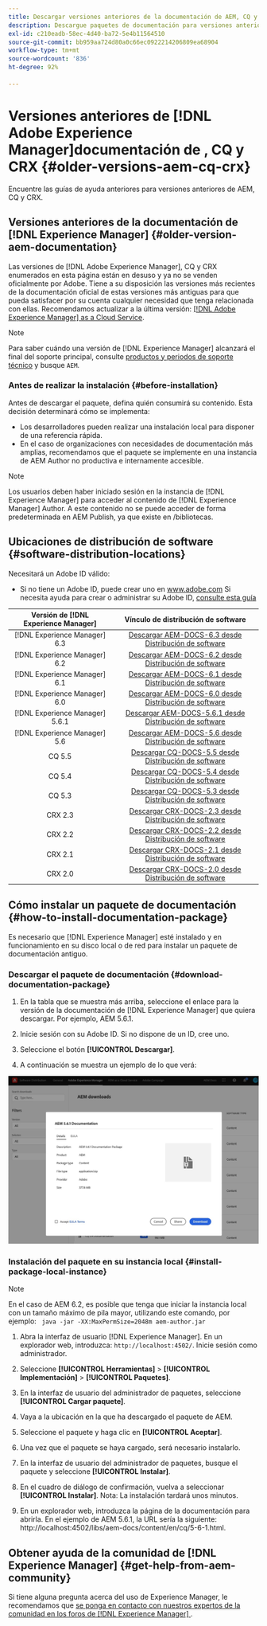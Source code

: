 ```yaml
---
title: Descargar versiones anteriores de la documentación de AEM, CQ y CRX
description: Descargue paquetes de documentación para versiones anteriores de Adobe Experience Manager, CQ y CRX.
exl-id: c210eadb-58ec-4d40-ba72-5e4b11564510
source-git-commit: bb959aa724d80a0c66ec0922214206809ea68904
workflow-type: tm+mt
source-wordcount: '836'
ht-degree: 92%

---
```


# Versiones anteriores de [!DNL Adobe Experience Manager]documentación de , CQ y CRX {#older-versions-aem-cq-crx}

Encuentre las guías de ayuda anteriores para versiones anteriores de AEM, CQ y CRX.

## Versiones anteriores de la documentación de [!DNL Experience Manager] {#older-version-aem-documentation}

Las versiones de [!DNL Adobe Experience Manager], CQ y CRX enumerados en esta página están en desuso y ya no se venden oficialmente por Adobe. Tiene a su disposición las versiones más recientes de la documentación oficial de estas versiones más antiguas para que pueda satisfacer por su cuenta cualquier necesidad que tenga relacionada con ellas. Recomendamos actualizar a la última versión: [[!DNL Adobe Experience Manager] as a Cloud Service](https://experienceleague.adobe.com/docs/experience-manager-cloud-service.html?lang=es).

>[!NOTE]
>
>Para saber cuándo una versión de [!DNL Experience Manager] alcanzará el final del soporte principal, consulte [productos y periodos de soporte técnico](https://helpx.adobe.com/es/support/programs/eol-matrix.html) y busque `AEM`.

### Antes de realizar la instalación {#before-installation}

Antes de descargar el paquete, defina quién consumirá su contenido. Esta decisión determinará cómo se implementa:

* Los desarrolladores pueden realizar una instalación local para disponer de una referencia rápida.
* En el caso de organizaciones con necesidades de documentación más amplias, recomendamos que el paquete se implemente en una instancia de AEM Author no productiva e internamente accesible.

>[!NOTE]
>
>Los usuarios deben haber iniciado sesión en la instancia de [!DNL Experience Manager] para acceder al contenido de [!DNL Experience Manager] Author. A este contenido no se puede acceder de forma predeterminada en AEM Publish, ya que existe en /bibliotecas.

## Ubicaciones de distribución de software {#software-distribution-locations}

Necesitará un Adobe ID válido:

* Si no tiene un Adobe ID, puede crear uno en www.adobe.com
Si necesita ayuda para crear o administrar su Adobe ID, [consulte esta guía](https://helpx.adobe.com/es/manage-account.html)

| Versión de [!DNL Experience Manager] | Vínculo de distribución de software |
|:-----------:|:--------------------------------------------------:|
| [!DNL Experience Manager] 6.3 | [Descargar AEM-DOCS-6.3 desde Distribución de software](https://experience.adobe.com/#/downloads/content/software-distribution/en/aem.html?package=/content/software-distribution/en/details.html/content/dam/aem/public/adobe/packages/aem-docs/aem-docs-6-3.zip) |
| [!DNL Experience Manager] 6.2 | [Descargar AEM-DOCS-6.2 desde Distribución de software](https://experience.adobe.com/#/downloads/content/software-distribution/en/aem.html?package=/content/software-distribution/en/details.html/content/dam/aem/public/adobe/packages/aem-docs/aem-docs-6-2.zip) |
| [!DNL Experience Manager] 6.1 | [Descargar AEM-DOCS-6.1 desde Distribución de software](https://experience.adobe.com/#/downloads/content/software-distribution/en/aem.html?package=/content/software-distribution/en/details.html/content/dam/aem/public/adobe/packages/aem-docs/aem-docs-6-1.zip) |
| [!DNL Experience Manager] 6.0 | [Descargar AEM-DOCS-6.0 desde Distribución de software](https://experience.adobe.com/#/downloads/content/software-distribution/en/aem.html?package=/content/software-distribution/en/details.html/content/dam/aem/public/adobe/packages/aem-docs/aem-docs-6-0.zip) |
| [!DNL Experience Manager] 5.6.1 | [Descargar AEM-DOCS-5.6.1 desde Distribución de software](https://experience.adobe.com/#/downloads/content/software-distribution/en/aem.html?package=/content/software-distribution/en/details.html/content/dam/aem/public/adobe/packages/aem-docs/aem-docs-5-6-1.zip) |
| [!DNL Experience Manager] 5.6 | [Descargar AEM-DOCS-5.6 desde Distribución de software](https://experience.adobe.com/#/downloads/content/software-distribution/en/aem.html?package=/content/software-distribution/en/details.html/content/dam/aem/public/adobe/packages/aem-docs/aem-docs-5-6.zip) |
| CQ 5.5 | [Descargar CQ-DOCS-5.5 desde Distribución de software](https://experience.adobe.com/#/downloads/content/software-distribution/en/aem.html?package=%2Fcontent%2Fsoftware-distribution%2Fen%2Fdetails.html%2Fcontent%2Fdam%2Faem%2Fpublic%2Fadobe%2Fpackages%2Faem-docs%2Faem-docs-5-5.zip) |
| CQ 5.4 | [Descargar CQ-DOCS-5.4 desde Distribución de software](https://experience.adobe.com/#/downloads/content/software-distribution/en/aem.html?package=/content/software-distribution/en/details.html/content/dam/aem/public/adobe/packages/aem-docs/aem-docs-5-4.zip) |
| CQ 5.3 | [Descargar CQ-DOCS-5.3 desde Distribución de software](https://experience.adobe.com/#/downloads/content/software-distribution/en/aem.html?package=/content/software-distribution/en/details.html/content/dam/aem/public/adobe/packages/aem-docs/aem-docs-5-3.zip) |
| CRX 2.3 | [Descargar CRX-DOCS-2.3 desde Distribución de software](https://experience.adobe.com/#/downloads/content/software-distribution/en/aem.html?package=/content/software-distribution/en/details.html/content/dam/aem/public/adobe/packages/aem-docs/crx-docs-2-3.zip) |
| CRX 2.2 | [Descargar CRX-DOCS-2.2 desde Distribución de software](https://experience.adobe.com/#/downloads/content/software-distribution/en/aem.html?package=/content/software-distribution/en/details.html/content/dam/aem/public/adobe/packages/aem-docs/crx-docs-2-2.zip) |
| CRX 2.1 | [Descargar CRX-DOCS-2.1 desde Distribución de software](https://experience.adobe.com/#/downloads/content/software-distribution/en/aem.html?package=/content/software-distribution/en/details.html/content/dam/aem/public/adobe/packages/aem-docs/crx-docs-2-1.zip) |
| CRX 2.0 | [Descargar CRX-DOCS-2.0 desde Distribución de software](https://experience.adobe.com/#/downloads/content/software-distribution/en/aem.html?package=/content/software-distribution/en/details.html/content/dam/aem/public/adobe/packages/aem-docs/crx-docs-2-0.zip) |

## Cómo instalar un paquete de documentación {#how-to-install-documentation-package}

Es necesario que [!DNL Experience Manager] esté instalado y en funcionamiento en su disco local o de red para instalar un paquete de documentación antiguo.

### Descargar el paquete de documentación {#download-documentation-package}

1. En la tabla que se muestra más arriba, seleccione el enlace para la versión de la documentación de [!DNL Experience Manager] que quiera descargar. Por ejemplo, AEM 5.6.1.

1. Inicie sesión con su Adobe ID. Si no dispone de un ID, cree uno.

1. Seleccione el botón **[!UICONTROL Descargar]**.

1. A continuación se muestra un ejemplo de lo que verá:

![Ejemplo de distribución de software](assets/screen_shot_2020-07-10at161922.jpg)

### Instalación del paquete en su instancia local {#install-package-local-instance}

>[!NOTE]
>
>En el caso de AEM 6.2, es posible que tenga que iniciar la instancia local con un tamaño máximo de pila mayor, utilizando este comando, por ejemplo: ` java -jar -XX:MaxPermSize=2048m aem-author.jar`

1. Abra la interfaz de usuario [!DNL Experience Manager]. En un explorador web, introduzca: `http://localhost:4502/`. Inicie sesión como administrador.

1. Seleccione **[!UICONTROL Herramientas]** > **[!UICONTROL Implementación]** > **[!UICONTROL Paquetes]**.

1. En la interfaz de usuario del administrador de paquetes, seleccione **[!UICONTROL Cargar paquete]**.

1. Vaya a la ubicación en la que ha descargado el paquete de AEM.

1. Seleccione el paquete y haga clic en **[!UICONTROL Aceptar]**.

1. Una vez que el paquete se haya cargado, será necesario instalarlo.

1. En la interfaz de usuario del administrador de paquetes, busque el paquete y seleccione **[!UICONTROL Instalar]**.

1. En el cuadro de diálogo de confirmación, vuelva a seleccionar **[!UICONTROL Instalar]**. Nota: La instalación tardará unos minutos.

1. En un explorador web, introduzca la página de la documentación para abrirla. En el ejemplo de AEM 5.6.1, la URL sería la siguiente: http://localhost:4502/libs/aem-docs/content/en/cq/5-6-1.html.

## Obtener ayuda de la comunidad de [!DNL Experience Manager] {#get-help-from-aem-community}

Si tiene alguna pregunta acerca del uso de Experience Manager, le recomendamos que [se ponga en contacto con nuestros expertos de la comunidad en los foros de  [!DNL Experience Manager] ](https://experienceleaguecommunities.adobe.com/t5/adobe-experience-manager/ct-p/adobe-experience-manager-community).
